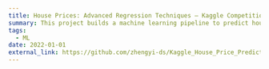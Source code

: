 ```yaml
---
title: House Prices: Advanced Regression Techniques – Kaggle Competition
summary: This project builds a machine learning pipeline to predict house prices by preprocessing data, engineering features, and selecting key predictors using Random Forest. It optimizes a Gradient Boosting Regressor with RandomizedSearchCV, achieving an RMSE of 0.1322 (log scale) on the dev set.
tags:
  - ML
date: 2022-01-01
external_link: https://github.com/zhengyi-ds/Kaggle_House_Price_Prediction
---
```

